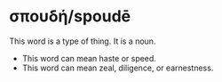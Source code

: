 # σπουδή/spoudē
This word is a type of thing. It is a noun.
* This word can mean haste or speed.
* This word can mean zeal, diligence, or earnestness.

